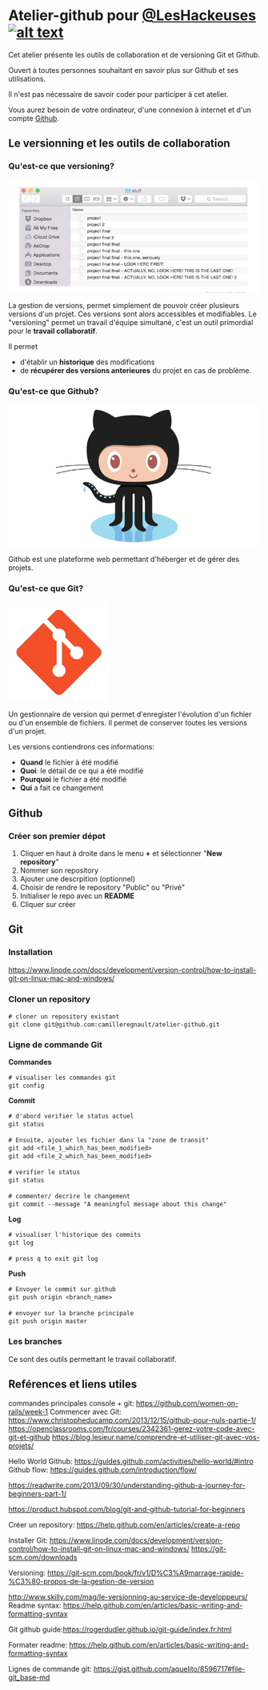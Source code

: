 # Atelier-github pour [@LesHackeuses](https://leshackeuses.fr/)  [![alt text][1.2]][1]

[1.2]: http://i.imgur.com/wWzX9uB.png (twitter icon without padding)
[1]: https://twitter.com/leshackeuses?lang=fr

Cet atelier présente les outils de collaboration et de versioning Git et Github.

Ouvert à toutes personnes souhaitant en savoir plus sur Github et ses utilisations.

Il n'est pas nécessaire de savoir coder pour participer à cet atelier.

Vous aurez besoin de votre ordinateur, d'une connexion à internet et d'un compte [Github](http://github.com).
## Le versionning et les outils de collaboration
### Qu'est-ce que versioning?
![](/images/naming_convention_versioning.png)

La gestion de versions, permet simplement de pouvoir créer plusieurs versions d'un projet. Ces versions sont alors accessibles et modifiables.
Le "versioning" permet un travail d'équipe simultané, c'est un outil primordial pour le **travail collaboratif**.

Il permet 
- d'établir un **historique** des modifications 
- de **récupérer des versions anterieures** du projet en cas de problème.

### Qu'est-ce que Github?
![](/images/github_octocat_logo.png)

Github est une plateforme web permettant d'héberger et de gérer des projets.

### Qu'est-ce que Git?
![](/images/git_logo2.png)

Un gestionnaire de version qui permet d'enregister l'évolution d'un fichier ou d'un ensemble de fichiers.
Il permet de conserver toutes les versions d'un projet.

Les versions contiendrons ces informations:
- **Quand** le fichier à été modifié
- **Quoi**: le détail de ce qui a été modifié
- **Pourquoi** le fichier a été modifié
- **Qui** a fait ce changement

## Github
### Créer son premier dépot
1. Cliquer en haut à droite dans le menu **+** et sélectionner "**New repository**"
2. Nommer son repository
3. Ajouter une descrpition (optionnel)
4. Choisir de rendre le repository "Public" ou "Privé"
5. Initialiser le repo avec un **README**
6. Cliquer sur créer 

## Git
### Installation
https://www.linode.com/docs/development/version-control/how-to-install-git-on-linux-mac-and-windows/ 

### Cloner un repository
```
# cloner un repository existant
git clone git@github.com:camilleregnault/atelier-github.git
```
### Ligne de commande Git
**Commandes** 
```
# visualiser les commandes git
git config
```
**Commit**
```
# d'abord verifier le status actuel
git status

# Ensuite, ajouter les fichier dans la "zone de transit"
git add <file_1_which_has_been_modified>
git add <file_2_which_has_been_modified>

# verifier le status
git status

# commenter/ decrire le changement
git commit --message "A meaningful message about this change"
```
**Log**
```
# visualiser l'historique des commits
git log

# press q to exit git log
```
**Push**
```
# Envoyer le commit sur github
git push origin <branch_name>

# envoyer sur la branche principale
git push origin master
```


### Les branches
Ce sont des outils permettant le travail collaboratif.


## Reférences et liens utiles
commandes principales console + git: https://github.com/women-on-rails/week-1
Commencer avec Git: https://www.christopheducamp.com/2013/12/15/github-pour-nuls-partie-1/
https://openclassrooms.com/fr/courses/2342361-gerez-votre-code-avec-git-et-github
https://blog.lesieur.name/comprendre-et-utiliser-git-avec-vos-projets/

Hello World Github: https://guides.github.com/activities/hello-world/#intro
Github flow: https://guides.github.com/introduction/flow/

https://readwrite.com/2013/09/30/understanding-github-a-journey-for-beginners-part-1/

https://product.hubspot.com/blog/git-and-github-tutorial-for-beginners

Créer un repository: https://help.github.com/en/articles/create-a-repo

Installer Git:
https://www.linode.com/docs/development/version-control/how-to-install-git-on-linux-mac-and-windows/
https://git-scm.com/downloads

Versioning: https://git-scm.com/book/fr/v1/D%C3%A9marrage-rapide-%C3%80-propos-de-la-gestion-de-version

http://www.skilly.com/mag/le-versionning-au-service-de-developpeurs/
Readme syntax:
https://help.github.com/en/articles/basic-writing-and-formatting-syntax

Git github guide:https://rogerdudler.github.io/git-guide/index.fr.html

Formater readme: https://help.github.com/en/articles/basic-writing-and-formatting-syntax

Lignes de commande git: https://gist.github.com/aquelito/8596717#file-git_base-md
<!-- Please don't remove this: Grab your social icons from https://github.com/carlsednaoui/gitsocial -->
